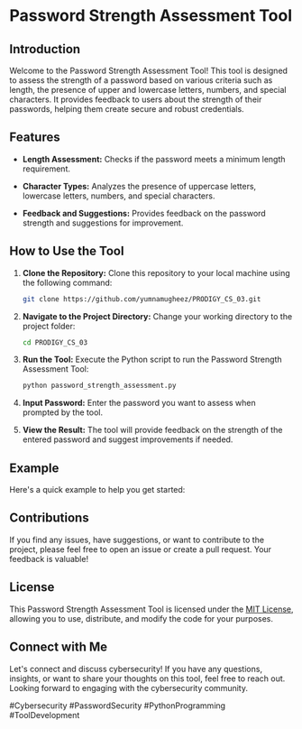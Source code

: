 # Password Strength Assessment Tool

## Introduction

Welcome to the Password Strength Assessment Tool! This tool is designed to assess the strength of a password based on various criteria such as length, the presence of upper and lowercase letters, numbers, and special characters. It provides feedback to users about the strength of their passwords, helping them create secure and robust credentials.

## Features

- **Length Assessment:** Checks if the password meets a minimum length requirement.
  
- **Character Types:** Analyzes the presence of uppercase letters, lowercase letters, numbers, and special characters.

- **Feedback and Suggestions:** Provides feedback on the password strength and suggestions for improvement.

## How to Use the Tool

1. **Clone the Repository:**
   Clone this repository to your local machine using the following command:
   ```bash
   git clone https://github.com/yumnamugheez/PRODIGY_CS_03.git

   ```

2. **Navigate to the Project Directory:**
   Change your working directory to the project folder:
   ```bash
   cd PRODIGY_CS_03
   ```

3. **Run the Tool:**
   Execute the Python script to run the Password Strength Assessment Tool:
   ```bash
   python password_strength_assessment.py
   ```

4. **Input Password:**
   Enter the password you want to assess when prompted by the tool.

5. **View the Result:**
   The tool will provide feedback on the strength of the entered password and suggest improvements if needed.

## Example

Here's a quick example to help you get started:


## Contributions

If you find any issues, have suggestions, or want to contribute to the project, please feel free to open an issue or create a pull request. Your feedback is valuable!

## License

This Password Strength Assessment Tool is licensed under the [MIT License](LICENSE), allowing you to use, distribute, and modify the code for your purposes.

## Connect with Me

Let's connect and discuss cybersecurity! If you have any questions, insights, or want to share your thoughts on this tool, feel free to reach out. Looking forward to engaging with the cybersecurity community.

#Cybersecurity #PasswordSecurity #PythonProgramming #ToolDevelopment
